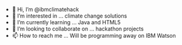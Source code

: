 - 👋 Hi, I’m @ibmclimatehack
- 👀 I’m interested in ... climate change solutions
- 🌱 I’m currently learning ... Java and HTML5
- 💞️ I’m looking to collaborate on ... hackathon projects
- 📫 How to reach me ... Will be programming away on IBM Watson

<!---
ibmclimatehack/ibmclimatehack is a ✨ special ✨ repository because its `README.md` (this file) appears on your GitHub profile.
You can click the Preview link to take a look at your changes.
--->
